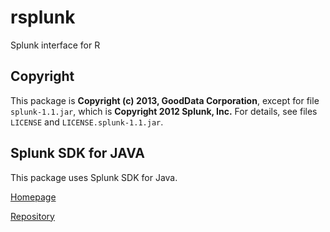 rsplunk
=======

Splunk interface for R


## Copyright
This package is **Copyright (c) 2013, GoodData Corporation**, except for file `splunk-1.1.jar`, which is **Copyright 2012 Splunk, Inc.**
For details, see files `LICENSE` and `LICENSE.splunk-1.1.jar`.

## Splunk SDK for JAVA
This package uses Splunk SDK for Java.

[Homepage](http://dev.splunk.com/view/splunk-sdk-java/SP-CAAAECN)

[Repository](https://github.com/splunk/splunk-sdk-java)

